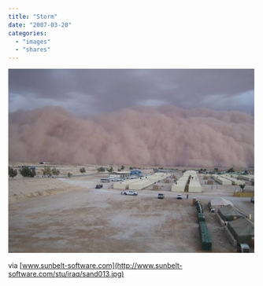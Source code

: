 ```yaml
---
title: "Storm"
date: "2007-03-20"
categories: 
  - "images"
  - "shares"
---
```


![sandstorm](images/238545_500.jpg)

via [www.sunbelt-software.com](http://www.sunbelt-software.com/stu/iraq/sand013.jpg)
